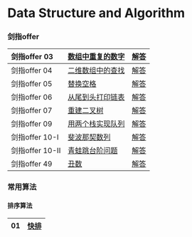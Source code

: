 # Data Structure and Algorithm

### 剑指offer

| 剑指offer 03    | [数组中重复的数字](/剑指offer/数组中重复的数字/Question.md) | [解答](/剑指offer/数组中重复的数字/Solution.md) |
|:-|:-|:-|
| 剑指offer 04    | [二维数组中的查找](/剑指offer/二维数组中的查找/Question.md) | [解答](/剑指offer/二维数组中的查找/Solution.md) |
| 剑指offer 05    | [替换空格](/剑指offer/替换空格/Question.md)                 | [解答](/剑指offer/替换空格/Solution.md)         |
| 剑指offer 06    | [从尾到头打印链表](/剑指offer/从尾到头打印链表/Question.md) | [解答](/剑指offer/从尾到头打印链表/Solution.md) |
| 剑指offer 07    | [重建二叉树](/剑指offer/重建二叉树/Question.md)             | [解答](/剑指offer/重建二叉树/Solution.md)       |
| 剑指offer 09    | [用两个栈实现队列](/剑指offer/用两个栈实现队列/Question.md) | [解答](/剑指offer/用两个栈实现队列/Solution.md) |
|剑指offer 10-I|[斐波那契数列](/剑指offer/斐波那契数列/Question.md)|[解答](/剑指offer/斐波那契数列/Solution.md)|
|剑指offer 10-II|[青蛙跳台阶问题](/剑指offer/青蛙跳台阶问题/Question.md)|[解答](/剑指offer/青蛙跳台阶问题/Solution.md)|
|剑指offer 49|[丑数](/剑指offer/丑数/Question.md)|[解答](/剑指offer/丑数/Solution.md)|


### 常用算法
#### 排序算法
| 01 | [快排](/常用算法/排序算法/quicksort.md)|
|:-|:-|

